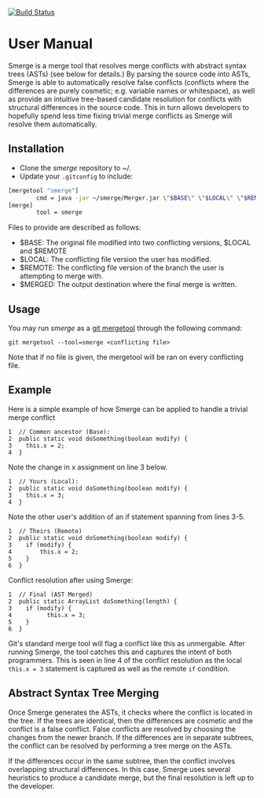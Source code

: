 [![Build Status](https://travis-ci.org/alvawei/smerge.svg?branch=master)](https://travis-ci.org/alvawei/smerge)

# User Manual
Smerge is a merge tool that resolves merge conflicts with abstract syntax trees (ASTs) (see below for details.) By parsing the source code into ASTs, Smerge is able to automatically resolve false conflicts (conflicts where the differences are purely cosmetic; e.g. variable names or whitespace), as well as provide an intuitive tree-based candidate resolution for conflicts with structural differences in the source code. This in turn allows developers to hopefully spend less time fixing trivial merge conflicts as Smerge will resolve them automatically.


## Installation
* Clone the *smerge* repository to ~/.
* Update your `.gitconfig` to include: 
```bash
[mergetool "smerge"]
        cmd = java -jar ~/smerge/Merger.jar \"$BASE\" \"$LOCAL\" \"$REMOTE\" \"$MERGED\"
[merge]
        tool = smerge
```
Files to provide are described as follows:

* $BASE: The original file modified into two conflicting versions, $LOCAL and $REMOTE
* $LOCAL: The conflicting file version the user has modified.
* $REMOTE: The conflicting file version of the branch the user is attempting to merge with.
* $MERGED: The output destination where the final merge is written.


## Usage
You may run *smerge* as a [git mergetool](https://git-scm.com/docs/git-mergetool) through the following command:

`git mergetool --tool=smerge <conflicting file>`

Note that if no file is given, the mergetool will be ran on every conflicting file.

## Example

Here is a simple example of how Smerge can be applied to handle a trivial merge conflict
```
1  // Common ancestor (Base):
2  public static void doSomething(boolean modify) {
3    this.x = 2;
4  }
```

Note the change in x assignment on line 3 below.
```
1  // Yours (Local):
2  public static void doSomething(boolean modify) {
3    this.x = 3;
4  }
```

Note the other user's addition of an if statement spanning from lines 3-5.
```
1  // Theirs (Remote)
2  public static void doSomething(boolean modify) {
3    if (modify) {
4        this.x = 2;
5    }
6  }
```

Conflict resolution after using Smerge:
```
1  // Final (AST Merged)
2  public static ArrayList doSomething(length) {
3    if (modify) {
4          this.x = 3;
5    }
6  }
```
Git's standard merge tool will flag a conflict like this as unmergable. After running Smerge, the tool catches this and captures the intent of both programmers. This is seen in line 4 of the conflict resolution as the local `this.x = 3` statement is captured as well as the remote `if` condition.


## Abstract Syntax Tree Merging
Once Smerge generates the ASTs, it checks where the conflict is located in the tree. If the trees are identical, then the differences are cosmetic and the conflict is a false conflict. False conflicts are resolved by choosing the changes from the newer branch. If the differences are in separate subtrees, the conflict can be resolved by performing a tree merge on the ASTs.

If the differences occur in the same subtree, then the conflict involves overlapping structural differences. In this case, Smerge uses several heuristics to produce a candidate merge, but the final resolution is left up to the developer.
